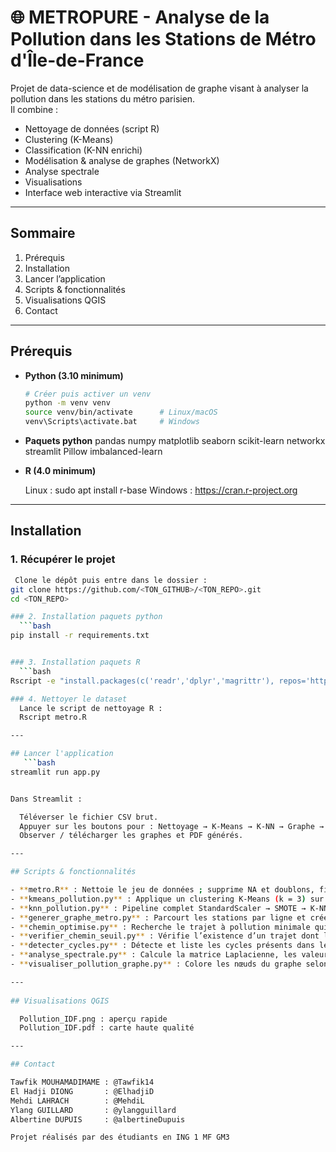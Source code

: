 # 🌐 METROPURE - Analyse de la Pollution dans les Stations de Métro d'Île-de-France

Projet de data-science et de modélisation de graphe visant à analyser la pollution dans les stations du métro parisien.  
Il combine :

- Nettoyage de données (script R)
- Clustering (K-Means)
- Classification (K-NN enrichi)
- Modélisation & analyse de graphes (NetworkX)
- Analyse spectrale
- Visualisations
- Interface web interactive via Streamlit

---

## Sommaire

1. Prérequis
2. Installation
3. Lancer l’application
4. Scripts & fonctionnalités
5. Visualisations QGIS
6. Contact

---

## Prérequis

- **Python (3.10 minimum)**  
  ```bash
  # Créer puis activer un venv
  python -m venv venv
  source venv/bin/activate      # Linux/macOS
  venv\Scripts\activate.bat     # Windows

- **Paquets python**
  pandas
  numpy
  matplotlib
  seaborn
  scikit-learn
  networkx
  streamlit
  Pillow
  imbalanced-learn

- **R (4.0 minimum)** 

    Linux : sudo apt install r-base
    Windows : https://cran.r-project.org

---

## Installation

### 1. Récupérer le projet
```bash
 Clone le dépôt puis entre dans le dossier :
git clone https://github.com/<TON_GITHUB>/<TON_REPO>.git
cd <TON_REPO>

### 2. Installation paquets python
  ```bash
pip install -r requirements.txt


### 3. Installation paquets R
  ```bash
Rscript -e "install.packages(c('readr','dplyr','magrittr'), repos='https://cloud.r-project.org')"

### 4. Nettoyer le dataset
  Lance le script de nettoyage R :
  Rscript metro.R

---

## Lancer l'application
   ```bash
streamlit run app.py


Dans Streamlit :

  Téléverser le fichier CSV brut.
  Appuyer sur les boutons pour : Nettoyage → K-Means → K-NN → Graphe → Analyse spectrale....
  Observer / télécharger les graphes et PDF générés.

---

## Scripts & fonctionnalités

- **metro.R** : Nettoie le jeu de données ; supprime NA et doublons, filtre uniquement les stations de métro et génère un CSV propre.  
- **kmeans_pollution.py** : Applique un clustering K-Means (k = 3) sur latitude, longitude et score de pollution ; produit une carte des groupes.  
- **knn_pollution.py** : Pipeline complet StandardScaler → SMOTE → K-NN avec GridSearchCV ; affiche un rapport de classification et une matrice de confusion.  
- **generer_graphe_metro.py** : Parcourt les stations par ligne et crée la liste des connexions directes entre stations voisines (`graphe_metro.csv`).  
- **chemin_optimise.py** : Recherche le trajet à pollution minimale qui respecte un temps maximum saisi par l’utilisateur.  
- **verifier_chemin_seuil.py** : Vérifie l’existence d’un trajet dont la pollution ne dépasse pas un seuil donné.  
- **detecter_cycles.py** : Détecte et liste les cycles présents dans le réseau via `networkx.cycle_basis`.  
- **analyse_spectrale.py** : Calcule la matrice Laplacienne, les valeurs/vecteurs propres et trace l’énergie du signal de pollution dans le domaine spectral.  
- **visualiser_pollution_graphe.py** : Colore les nœuds du graphe selon un niveau de pollution simulé et génère une visualisation complète du réseau.  

---
 
## Visualisations QGIS

  Pollution_IDF.png : aperçu rapide
  Pollution_IDF.pdf : carte haute qualité

---

## Contact

Tawfik MOUHAMADIMAME : @Tawfik14
El Hadji DIONG       : @ElhadjiD
Mehdi LAHRACH        : @MehdiL
Ylang GUILLARD       : @ylangguillard
Albertine DUPUIS     : @albertineDupuis

Projet réalisés par des étudiants en ING 1 MF GM3
